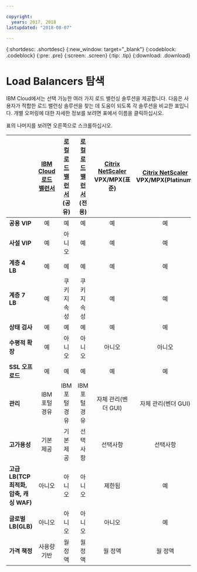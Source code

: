 ```yaml
---

copyright:
  years: 2017, 2018
lastupdated: "2018-08-07"

---
```


{:shortdesc: .shortdesc}
{:new_window: target="_blank"}
{:codeblock: .codeblock}
{:pre: .pre}
{:screen: .screen}
{:tip: .tip}
{:download: .download}

# Load Balancers 탐색

IBM Cloud에서는 선택 가능한 여러 가지 로드 밸런싱 솔루션을 제공합니다. 다음은 사용자가 적합한 로드 밸런싱 솔루션을 찾는 데 도움이 되도록 각 솔루션을 비교한 표입니다. 개별 오퍼링에 대한 자세한 정보를 보려면 표에서 이름을 클릭하십시오. 

표의 나머지를 보려면 오른쪽으로 스크롤하십시오.


|        |[IBM Cloud 로드 밸런서](../../infrastructure/loadbalancer-service/getting-started.html#getting-started)|[로컬 로드 밸런서](../../infrastructure/local-load-balancer/getting-started.html#getting-started)(공유)|[로컬 로드 밸런서](../../infrastructure/local-load-balancer/getting-started.html#getting-started)(전용)|[Citrix NetScaler](../../infrastructure/citrix-netscaler-vpx/getting-started.html#getting-started-with-citrix-netscaler) VPX/MPX(표준)|[Citrix NetScaler](../../infrastructure/citrix-netscaler-vpx/getting-started.html#getting-started-with-citrix-netscaler) VPX/MPX(Platinum) |
|------- | :------: | :------: | :------: | :------: | :------: |
|**공용 VIP**|예|예|예|예|예 |
|**사설 VIP**|예|아니오|예|예|예 |
|**계층 4 LB**|예|예|예|예|예 |
|**계층 7 LB**|예|쿠키 지속성|쿠키 지속성|예|예 |
|**상태 검사**|예|예|예|예|예 |
|**수평적 확장**|예|아니오|아니오|아니오|아니오 |
|**SSL 오프로드**|예|예|예|예|예 |
|**관리**|IBM 포털 경유|IBM 포털 경유|IBM 포털 경유|자체 관리(벤더 GUI)|자체 관리(벤더 GUI) |
|**고가용성**|기본 제공|기본 제공|선택사항|선택사항|선택사항 |
|**고급 LB(TCP 최적화, 압축, 캐싱 WAF)**|아니오|아니오|아니오|제한됨|예 |
|**글로벌 LB(GLB)**|아니오|아니오|아니오|아니오|예 |
|**가격 책정**|사용량 기반|월 정액|월 정액|월 정액|월 정액 |
